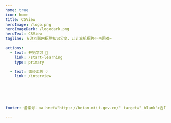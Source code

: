 ```yaml
---
home: true
icon: home
title: CSView
heroImage: /logo.png
heroImageDark: /logodark.png
heroText: CSView
tagline: 专注互联网招聘知识分享，让计算机招聘不再困难~

actions:
  - text: 开始学习 🧭
    link: /start-learning
    type: primary

  - text: 面经汇总 💡
    link: /interview






footer: 备案号：<a href="https://beian.miit.gov.cn/" target="_blank">吉ICP备2023000735号-2</a>

---
```















